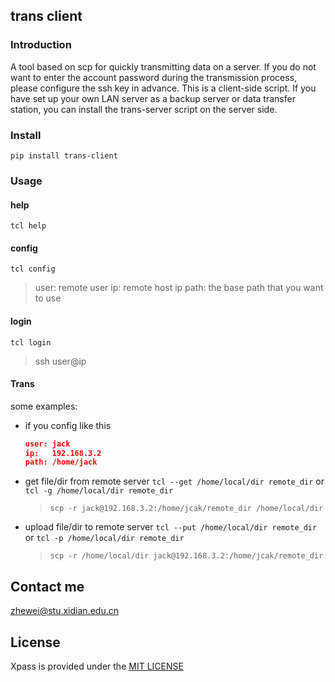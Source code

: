 ## trans client 

### Introduction
A tool based on scp for quickly transmitting data on a server. If you do 
not want to enter the account password during the transmission process,
please configure the ssh key in advance. This is a client-side script. If
you have set up your own LAN server as a backup server or data transfer
station, you can install the trans-server script on the server side.

### Install
```shell
pip install trans-client
```

### Usage
#### help
```shell
tcl help
```
#### config
```shell
tcl config
```
> user:     remote user
> ip:       remote host ip
> path:     the base path that you want to use
#### login
```shell
tcl login
```
> ssh user@ip

#### Trans
some examples:
- if you config like this
  ```json
  user: jack
  ip:   192.168.3.2
  path: /home/jack
  ```
- get file/dir from remote server
`tcl --get /home/local/dir remote_dir` or `tcl -g /home/local/dir remote_dir`
    > `scp -r jack@192.168.3.2:/home/jcak/remote_dir /home/local/dir`
- upload file/dir to remote server
`tcl --put /home/local/dir remote_dir` or `tcl -p /home/local/dir remote_dir`
    > `scp -r /home/local/dir jack@192.168.3.2:/home/jcak/remote_dir`

## Contact me
zhewei@stu.xidian.edu.cn

## License
Xpass is provided under the [MIT LICENSE](./LICENSE)